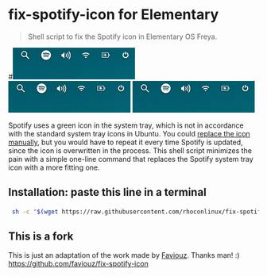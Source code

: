 # fix-spotify-icon for Elementary 

> Shell script to fix the Spotify icon in Elementary OS Freya.

#![](https://raw.githubusercontent.com/rhoconlinux/fix-spotify-icon-elementary/master/screenshot.png)
![](/screenshot.png)
![](screenshot.png)

Spotify uses a green icon in the system tray, which is not in accordance with the standard system tray icons in Ubuntu. You could [replace the icon manually](http://askubuntu.com/questions/449392/how-to-fix-fuzzy-spotify-icon-in-the-icon-tray), but you would have to repeat it every time Spotify is updated, since the icon is overwritten in the process. This shell script minimizes the pain with a simple one-line command that replaces the Spotify system tray icon with a more fitting one.

## Installation: paste this line in a terminal

```bash
 sh -c "$(wget https://raw.githubusercontent.com/rhoconlinux/fix-spotify-icon-elementary/master/install.sh -O -)"
```

## This is a fork
This is just an adaptation of the work made by [Faviouz](https://github.com/faviouz). Thanks man! :)
https://github.com/faviouz/fix-spotify-icon


